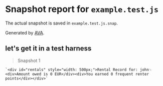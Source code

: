 # Snapshot report for `example.test.js`

The actual snapshot is saved in `example.test.js.snap`.

Generated by [AVA](https://ava.li).

## let's get it in a test harness

> Snapshot 1

    `<div id="rentals" style="width: 500px;">Rental Record for: john␊
    <div>Amount owed is 0 EUR</div><div>You earned 0 frequent renter points</div></div>`
